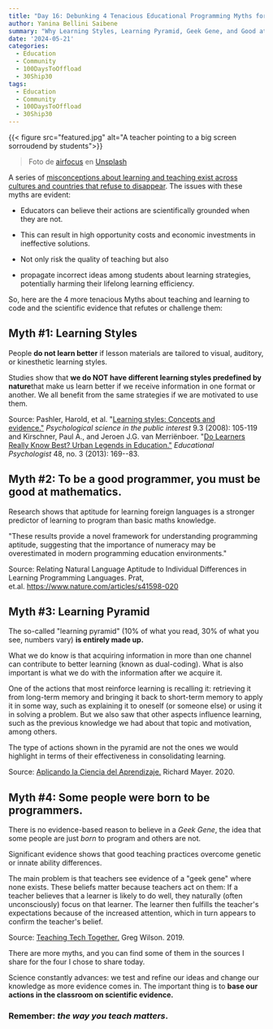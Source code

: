 ```yaml
---
title: "Day 16: Debunking 4 Tenacious Educational Programming Myths for Better Teaching Outcomes"
author: Yanina Bellini Saibene
summary: "Why Learning Styles, Learning Pyramid, Geek Gene, and Good at math = Good programmer are misconceptions?"
date: '2024-05-21'
categories:
  - Education
  - Community
  - 100DaysToOffload
  - 30Ship30
tags:
  - Education
  - Community
  - 100DaysToOffload
  - 30Ship30
---
```


{{< figure src="featured.jpg" alt="A teacher pointing to a big screen sorroudend by students">}}

> Foto de <a href="https://unsplash.com/es/@airfocus?utm_content=creditCopyText&utm_medium=referral&utm_source=unsplash">airfocus</a> en <a href="https://unsplash.com/es/fotos/hombre-en-camisa-de-vestir-a-cuadros-blancos-y-negros-sosteniendo-papel-de-impresora-blanco-K_VeavYEfdA?utm_content=creditCopyText&utm_medium=referral&utm_source=unsplash">Unsplash</a>

A series of [misconceptions about learning and teaching exist across cultures and countries that refuse to disappear](https://pubmed.ncbi.nlm.nih.gov/36470620/). The issues with these myths are evident:

-   Educators can believe their actions are scientifically grounded when they are not.

-   This can result in high opportunity costs and economic investments in ineffective solutions.

-   Not only risk the quality of teaching but also

-   propagate incorrect ideas among students about learning strategies, potentially harming their lifelong learning efficiency.

So, here are the 4 more tenacious Myths about teaching and learning to code and the scientific evidence that refutes or challenge them:

## **Myth #1: Learning Styles**

People **do not learn better** if lesson materials are tailored to visual, auditory, or kinesthetic learning styles. 

Studies show that **we do NOT have different learning styles predefined by nature**that make us learn better if we receive information in one format or another. We all benefit from the same strategies if we are motivated to use them.

Source: Pashler, Harold, et al. "[Learning styles: Concepts and evidence."](https://www.researchgate.net/profile/Robert-Bjork-2/publication/233600402_Learning_Styles_Concepts_and_Evidence/links/5a0a0928a6fdcc2736dea17b/Learning-Styles-Concepts-and-Evidence.pdf) *Psychological science in the public interest* 9.3 (2008): 105-119 and Kirschner, Paul A., and Jeroen J.G. van Merriënboer. "[Do Learners Really Know Best? Urban Legends in Education."](https://www.tandfonline.com/doi/abs/10.1080/00461520.2013.804395) *Educational Psychologist* 48, no. 3 (2013): 169--83. 

## **Myth #2: To be a good programmer, you must be good at mathematics.**

Research shows that aptitude for learning foreign languages is a stronger predictor of learning to program than basic maths knowledge.

"These results provide a novel framework for understanding programming aptitude, suggesting that the importance of numeracy may be overestimated in modern programming education environments."

Source: Relating Natural Language Aptitude to Individual Differences in Learning Programming Languages. Prat, et.al. <https://www.nature.com/articles/s41598-020>

## **Myth #3: Learning Pyramid**

The so-called "learning pyramid" (10% of what you read, 30% of what you see, numbers vary) **is entirely made up.**

What we do know is that acquiring information in more than one channel can contribute to better learning (known as dual-coding). What is also important is what we do with the information after we acquire it. 

One of the actions that most reinforce learning is recalling it: retrieving it from long-term memory and bringing it back to short-term memory to apply it in some way, such as explaining it to oneself (or someone else) or using it in solving a problem. But we also saw that other aspects influence learning, such as the previous knowledge we had about that topic and motivation, among others.

The type of actions shown in the pyramid are not the ones we would highlight in terms of their effectiveness in consolidating learning. 

Source: [Aplicando la Ciencia del Aprendizaje.](https://www.amazon.com/-/es/Richard-Mayer/dp/8418058943) Richard Mayer. 2020.

## **Myth #4: Some people were born to be programmers.**

There is no evidence-based reason to believe in a *Geek Gene*, the idea that some people are just *born* to program and others are not.

Significant evidence shows that good teaching practices overcome genetic or innate ability differences.

The main problem is that teachers see evidence of a "geek gene" where none exists. These beliefs matter because teachers act on them: If a teacher believes that a learner is likely to do well, they naturally (often unconsciously) focus on that learner. The learner then fulfills the teacher's expectations because of the increased attention, which in turn appears to confirm the teacher's belief. 

Source: [Teaching Tech Together.](https://teachtogether.tech/en/) Greg Wilson. 2019. 

There are more myths, and you can find some of them in the sources I share for the four I chose to share today. 

Science constantly advances: we test and refine our ideas and change our knowledge as more evidence comes in. The important thing is to **base our actions in the classroom on scientific evidence.**

### **Remember: *the way you teach matters*.**
